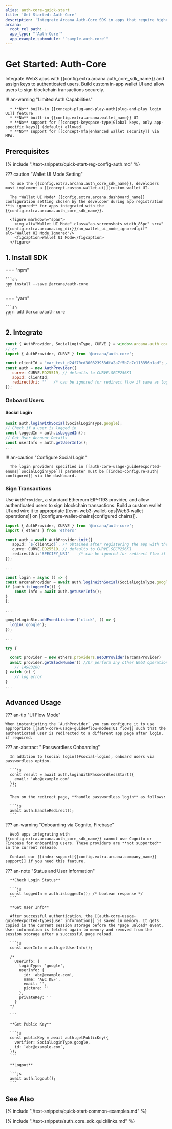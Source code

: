 ```yaml
---
alias: auth-core-quick-start
title: 'Get Started: Auth-Core'
description: 'Integrate Arcana Auth-Core SDK in apps that require higher flexibility and customization. Onboard users via social login. Provide instant access to the in-app Arcana wallet for signing transactions.'
arcana:
  root_rel_path: ..
  app_type: "'Auth-Core'"
  app_example_submodule: "`sample-auth-core`"
---
```


# Get Started: Auth-Core

Integrate Web3 apps with {{config.extra.arcana.auth_core_sdk_name}} and assign keys to authenticated users. Build custom in-app wallet UI and allow users to sign blockchain transactions securely.

!!! an-warning "Limited Auth Capabilities"

      * **No** built-in [[concept-plug-and-play-auth|plug-and-play login UI]] feature 
      * **No** built-in {{config.extra.arcana.wallet_name}} UI
      * **No** support for [[concept-keyspace-type|Global keys, only app-specific keys]] (default) allowed. 
      * **No** support for [[concept-mfa|enhanced wallet security]] via MFA.

## Prerequisites

{% include "./text-snippets/quick-start-reg-config-auth.md" %}

??? caution "Wallet UI Mode Setting"
      
      To use the {{config.extra.arcana.auth_core_sdk_name}}, developers must implement a [[concept-custom-wallet-ui|]]custom wallet UI.

      The *Wallet UI Mode* {{config.extra.arcana.dashboard_name}} configuration setting chosen by the developer during app registration **is ignored** for apps integrated with the {{config.extra.arcana.auth_core_sdk_name}}. 

      <figure markdown="span">
        <img alt="Wallet UI Mode" class="an-screenshots width_85pc" src="{{config.extra.arcana.img_dir}}/an_wallet_ui_mode_ignored.gif" alt="Wallet UI Mode Ignored"/>
        <figcaption>Wallet UI Mode</figcaption>
      </figure>

## 1. Install SDK

=== "npm"

    ```sh
    npm install --save @arcana/auth-core
    ```

=== "yarn"

    ```sh
    yarn add @arcana/auth-core
    ```

## 2. Integrate

```js
const { AuthProvider, SocialLoginType, CURVE } = window.arcana.auth_core;
// or
import { AuthProvider, CURVE } from '@arcana/auth-core';
```

```js
const clientId = "xar_test_d24f70cd300823953dfa2a7f5b7c7c113356b1ad"; // obtained after app registration via dashboard
const auth = new AuthProvider({
   curve: CURVE.ED25519, // defaults to CURVE.SECP256K1
   appId: clientId,
   redirectUri: ''   /* can be ignored for redirect flow if same as login page */ 
});
```

### Onboard Users

#### Social Login

```js
await auth.loginWithSocial(SocialLoginType.google);
// Check if a user is logged in
const loggedIn = auth.isLoggedIn();
// Get User Account Details
const userInfo = auth.getUserInfo();
...
```

!!! an-caution "Configure Social Login"
      
      The login providers specified in [[auth-core-usage-guide#exported-enums|`SocialLoginType`]] parameter must be [[index-configure-auth| configured]] via the dashboard.

### Sign Transactions

Use `AuthProvider`, a standard Ethereum EIP-1193 provider, and allow authenticated users to sign blockchain transactions. Build a custom wallet UI and wire it to appropriate [[evm-web3-wallet-ops|Web3 wallet operations]] on [[configure-wallet-chains|configured chains]].

```ts
import { AuthProvider, CURVE } from '@arcana/auth-core';
import { ethers } from 'ethers'

const auth = await AuthProvider.init({
   appId: `${clientId}`, /* obtained after registering the app with the Arcana Developer Dashboard */
   curve: CURVE.ED25519, // defaults to CURVE.SECP256K1
   redirectUri:'SPECIFY_URI'    /* can be ignored for redirect flow if same as login page */
});

...

const login = async () => {
const arcanaProvider = await auth.loginWithSocial(SocialLoginType.google);
if (auth.isLoggedIn()) {
    const info = await auth.getUserInfo();
}
};

...

googleLoginBtn.addEventListener('click', () => {
  login('google');
});
  ¯
...

try {

  const provider = new ethers.providers.Web3Provider(arcanaProvider)
  await provider.getBlockNumber() //Or perform any other Web3 operation such as sign message, send transaction
    // 14983200
} catch (e) {
    // log error
}
...

```

## Advanced Usage

??? an-tip "UI Flow Mode"

    When instantiating the `AuthProvider` you can configure it to use appropriate [[auth-core-usage-guide#flow-modes|UI flow]] such that the authenticated user is redirected to a different app page after login, if required.

??? an-abstract " Passwordless Onboarding"

      In addition to [social login](#social-login), onboard users via passwordless option.

      ```js
      const result = await auth.loginWithPasswordlessStart({
        email: 'abc@example.com'
      });
      ```

      Then on the redirect page, **handle passwordless login** as follows:

      ```js
      await auth.handleRedirect();
      ```
  <!---
  #### PasswordlessOptions:

  - `{ withUI: true }` - the user is redirected to `email-sent` or `error` page
  - `{ withUI: false }` - the Social / Passwordless login API returns  a `json` response back with no redirection
  - defaults to `{ withUI: true }`

  --->

??? an-warning "Onboarding via Cognito, Firebase"

      Web3 apps integrating with {{config.extra.arcana.auth_core_sdk_name}} cannot use Cognito or Firebase for onboarding users. These providers are **not supported** in the current release.

      Contact our [[index-support|{{config.extra.arcana.company_name}}  support]] if you need this feature.

??? an-note "Status and User Information"

      **Check Login Status**

      ```js
      const loggedIn = auth.isLoggedIn(); /* boolean response */
      ```

      **Get User Info**

      After successful authentication, the [[auth-core-usage-guide#exported-types|user information]] is saved in memory. It gets copied in the current session storage before the *page unload* event. User information is fetched again to memory and removed from the session storage after a successful page reload.

      ```js
      const userInfo = auth.getUserInfo();

      /* 
        UserInfo: {
          loginType: 'google',
          userInfo: {
            id: 'abc@example.com',
            name: 'ABC DEF',
            email: '',
            picture: ''
          },
          privateKey: ''
        }
      */

      ```

      **Get Public Key**

      ```js
      const publicKey = await auth.getPublicKey({
        verifier: SocialLoginType.google,
        id: `abc@example.com`,
      }); 
      ```

      **Logout**

      ```js
      await auth.logout();
      ```

## See Also

{% include "./text-snippets/quick-start-common-examples.md" %}

{% include "./text-snippets/auth_core_sdk_quicklinks.md" %}
